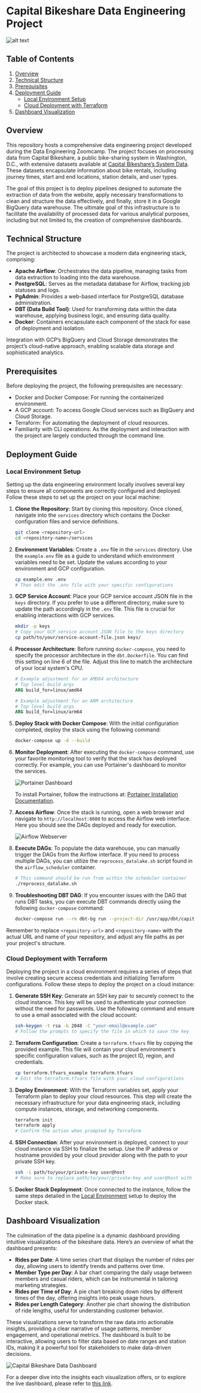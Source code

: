 # Capital Bikeshare Data Engineering Project

![alt text](images/CaBi_Ride.png)

## Table of Contents
1. [Overview](#overview)
2. [Technical Structure](#technical-structure)
3. [Prerequisites](#prerequisites)
4. [Deployment Guide](#deployment-guide)
   - [Local Environment Setup](#local-environment-setup)
   - [Cloud Deployment with Terraform](#cloud-deployment-with-terraform)
5. [Dashboard Visualization](#dashboard-visualization)


## Overview

This repository hosts a comprehensive data engineering project developed during the Data Engineering Zoomcamp. The project focuses on processing data from Capital Bikeshare, a public bike-sharing system in Washington, D.C., with extensive datasets available at [Capital Bikeshare’s System Data](https://capitalbikeshare.com/system-data). These datasets encapsulate information about bike rentals, including journey times, start and end locations, station details, and user types.

The goal of this project is to deploy pipelines designed to automate the extraction of data from the website, apply necessary transformations to clean and structure the data effectively, and finally, store it in a Google BigQuery data warehouse. The ultimate goal of this infrastructure is to facilitate the availability of processed data for various analytical purposes, including but not limited to, the creation of comprehensive dashboards. 

## Technical Structure

The project is architected to showcase a modern data engineering stack, comprising:

- **Apache Airflow**: Orchestrates the data pipeline, managing tasks from data extraction to loading into the data warehouse.
- **PostgreSQL**: Serves as the metadata database for Airflow, tracking job statuses and logs.
- **PgAdmin**: Provides a web-based interface for PostgreSQL database administration.
- **DBT (Data Build Tool)**: Used for transforming data within the data warehouse, applying business logic, and ensuring data quality.
- **Docker**: Containers encapsulate each component of the stack for ease of deployment and isolation.

Integration with GCP’s BigQuery and Cloud Storage demonstrates the project’s cloud-native approach, enabling scalable data storage and sophisticated analytics.

## Prerequisites

Before deploying the project, the following prerequisites are necessary:

- Docker and Docker Compose: For running the containerized environment.
- A GCP account: To access Google Cloud services such as BigQuery and Cloud Storage.
- Terraform: For automating the deployment of cloud resources.
- Familiarity with CLI operations: As the deployment and interaction with the project are largely conducted through the command line.

## Deployment Guide

### Local Environment Setup

Setting up the data engineering environment locally involves several key steps to ensure all components are correctly configured and deployed. Follow these steps to set up the project on your local machine:

1. **Clone the Repository**: Start by cloning this repository. Once cloned, navigate into the `services` directory which contains the Docker configuration files and service definitions.

    ```sh
    git clone <repository-url>
    cd <repository-name>/services
    ```

2. **Environment Variables**: Create a `.env` file in the `services` directory. Use the `example.env` file as a guide to understand which environment variables need to be set. Update the values according to your environment and GCP configuration.

    ```sh
    cp example.env .env
    # Then edit the .env file with your specific configurations
    ```

3. **GCP Service Account**: Place your GCP service account JSON file in the `keys` directory. If you prefer to use a different directory, make sure to update the path accordingly in the `.env` file. This file is crucial for enabling interactions with GCP services.

    ```sh
    mkdir -p keys
    # Copy your GCP service account JSON file to the keys directory
    cp path/to/your/service-account-file.json keys/
    ```

4. **Processor Architecture**: Before running `docker-compose`, you need to specify the processor architecture in the `dbt.Dockerfile`. You can find this setting on line 6 of the file. Adjust this line to match the architecture of your local system's CPU.

    ```dockerfile
    # Example adjustment for an AMD64 architecture
    # Top level build args
    ARG build_for=linux/amd64
    ```

    ```dockerfile
    # Example adjustment for an ARM architecture
    # Top level build args
    ARG build_for=linux/arm64
    ```

5. **Deploy Stack with Docker Compose**: With the initial configuration completed, deploy the stack using the following command:

    ```sh
    docker-compose up -d --build
    ```

6. **Monitor Deployment**: After executing the `docker-compose` command, use your favorite monitoring tool to verify that the stack has deployed correctly. For example, you can use Portainer's dashboard to monitor the services. 

    ![Portainer Dashboard](images/Portainer-Dashboard.png)

    To install Portainer, follow the instructions at: [Portainer Installation Documentation](https://docs.portainer.io/start/install-ce/server/docker).

7. **Access Airflow**: Once the stack is running, open a web browser and navigate to `http://localhost:8080` to access the Airflow web interface. Here you should see the DAGs deployed and ready for execution.

    ![Airflow Webserver](images/Airflow_Webserver.png)

8. **Execute DAGs**: To populate the data warehouse, you can manually trigger the DAGs from the Airflow interface. If you need to process multiple DAGs, you can utilize the `reprocess_datalake.sh` script found in the `airflow_scheduler` container.

    ```sh
    # This command should be run from within the scheduler container
    ./reprocess_datalake.sh
    ```

9. **Troubleshooting DBT DAG**: If you encounter issues with the DAG that runs DBT tasks, you can execute DBT commands directly using the following `docker-compose` command:

    ```sh
    docker-compose run --rm dbt-bg run --project-dir /usr/app/dbt/capital_bikeshare
    ```

Remember to replace `<repository-url>` and `<repository-name>` with the actual URL and name of your repository, and adjust any file paths as per your project's structure.

### Cloud Deployment with Terraform

Deploying the project in a cloud environment requires a series of steps that involve creating secure access credentials and initializing Terraform configurations. Follow these steps to deploy the project on a cloud instance:

1. **Generate SSH Key**: Generate an SSH key pair to securely connect to the cloud instance. This key will be used to authenticate your connection without the need for passwords. Use the following command and ensure to use a email associated with the cloud account:

    ```sh
    ssh-keygen -t rsa -b 2048 -C "your-email@example.com"
    # Follow the prompts to specify the file in which to save the key
    ```

2. **Terraform Configuration**: Create a `terraform.tfvars` file by copying the provided example. This file will contain your cloud environment's specific configuration values, such as the project ID, region, and credentials.

    ```sh
    cp terraform.tfvars_example terraform.tfvars
    # Edit the terraform.tfvars file with your cloud configurations
    ```

3. **Deploy Environment**: With the Terraform variables set, apply your Terraform plan to deploy your cloud resources. This step will create the necessary infrastructure for your data engineering stack, including compute instances, storage, and networking components.

    ```sh
    terraform init
    terraform apply
    # Confirm the action when prompted by Terraform
    ```

4. **SSH Connection**: After your environment is deployed, connect to your cloud instance via SSH to finalize the setup. Use the IP address or hostname provided by your cloud provider along with the path to your private SSH key.

    ```sh
    ssh -i path/to/your/private-key user@host
    # Make sure to replace path/to/your/private-key and user@host with your actual key path and instance details
    ```

5. **Docker Stack Deployment**: Once connected to the instance, follow the same steps detailed in the [Local Environment](#local-environment) setup to deploy the Docker stack.

## Dashboard Visualization

The culmination of the data pipeline is a dynamic dashboard providing intuitive visualizations of the bikeshare data. Here’s an overview of what the dashboard presents:

- **Rides per Date**: A time series chart that displays the number of rides per day, allowing users to identify trends and patterns over time.
- **Member Type per Day**: A bar chart comparing the daily usage between members and casual riders, which can be instrumental in tailoring marketing strategies.
- **Rides per Time of Day**: A pie chart breaking down rides by different times of the day, offering insights into peak usage hours.
- **Rides per Length Category**: Another pie chart showing the distribution of ride lengths, useful for understanding customer behavior.

These visualizations serve to transform the raw data into actionable insights, providing a clear narrative of usage patterns, member engagement, and operational metrics. The dashboard is built to be interactive, allowing users to filter data based on date ranges and station IDs, making it a powerful tool for stakeholders to make data-driven decisions.

![Capital Bikeshare Data Dashboard](images/Project_Dashboard.png "Capital Bikeshare Dashboard")

For a deeper dive into the insights each visualization offers, or to explore the live dashboard, please refer to [this link](https://lookerstudio.google.com/reporting/59857631-5d96-4d41-9d09-152843bbc71a).
